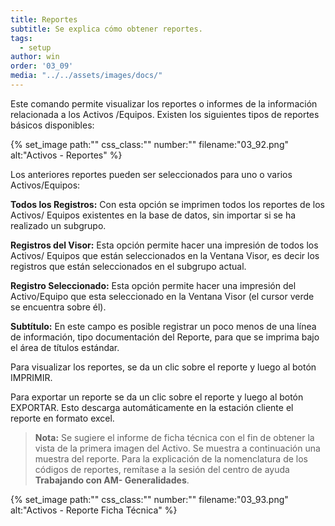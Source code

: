 ```yaml
---
title: Reportes
subtitle: Se explica cómo obtener reportes.
tags:
  - setup
author: win
order: '03_09'
media: "../../assets/images/docs/"
---
```


Este comando <span class="mdi mdi-printer"></span>  permite visualizar los reportes o informes de la información relacionada a los Activos /Equipos. Existen los siguientes tipos de reportes básicos disponibles:

{% set_image
  path:""
  css_class:""
  number:""
  filename:"03_92.png"
  alt:"Activos - Reportes"
%}

Los anteriores reportes pueden ser  seleccionados para uno o varios Activos/Equipos:

**Todos los Registros:** Con esta opción se imprimen todos los reportes de los Activos/ Equipos existentes en la base de datos, sin importar si se ha realizado un subgrupo.

**Registros del Visor:** Esta opción permite hacer una impresión de todos los Activos/ Equipos que están seleccionados en la Ventana Visor, es decir los registros que están seleccionados en el subgrupo actual.

**Registro Seleccionado:** Esta opción permite hacer una impresión del Activo/Equipo que esta seleccionado en la Ventana Visor (el cursor verde se encuentra sobre él).

**Subtítulo:** En este campo es posible registrar un poco menos de una línea de información, tipo documentación del Reporte, para que se imprima bajo el área de títulos estándar.

Para visualizar los reportes, se da un clic sobre el reporte y luego al botón <a class="btn bg-gray cl-black">IMPRIMIR</a>.

Para exportar un reporte se da un clic sobre el reporte y luego al botón <a class="btn bg-gray cl-black">EXPORTAR</a>. Esto descarga automáticamente en la estación cliente el reporte en formato excel.

> **Nota:** Se sugiere el informe de ficha técnica con el fin de obtener la vista de la primera imagen del Activo.  Se muestra a continuación una muestra del reporte. Para la explicación de la nomenclatura de los códigos de reportes, remítase a la sesión del centro de ayuda **Trabajando con AM- Generalidades**. 

{% set_image
  path:""
  css_class:""
  number:""
  filename:"03_93.png"
  alt:"Activos - Reporte Ficha Técnica"
%}